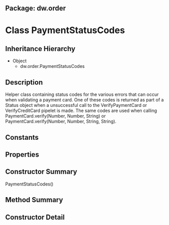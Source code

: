 ## Package: dw.order

# Class PaymentStatusCodes

## Inheritance Hierarchy

- Object
  - dw.order.PaymentStatusCodes

## Description

Helper class containing status codes for the various errors that can occur when validating a payment card. One of these codes is returned as part of a Status object when a unsuccessful call to the VerifyPaymentCard or VerifyCreditCard pipelet is made. The same codes are used when calling PaymentCard.verify(Number, Number, String) or PaymentCard.verify(Number, Number, String, String).

## Constants

## Properties

## Constructor Summary

PaymentStatusCodes()

## Method Summary

## Constructor Detail
